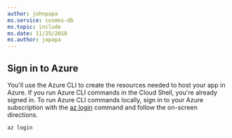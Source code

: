 ```yaml
---
author: johnpapa
ms.service: cosmos-db
ms.topic: include
ms.date: 11/25/2018
ms.author: jopapa
---
```

## Sign in to Azure

You'll use the Azure CLI to create the resources needed to host your app in Azure. If you run Azure CLI commands in the Cloud Shell, you're already signed in. To run Azure CLI commands locally, sign in to your Azure subscription with the [az login](/cli/azure/) command and follow the on-screen directions.

```azurecli
az login
```
